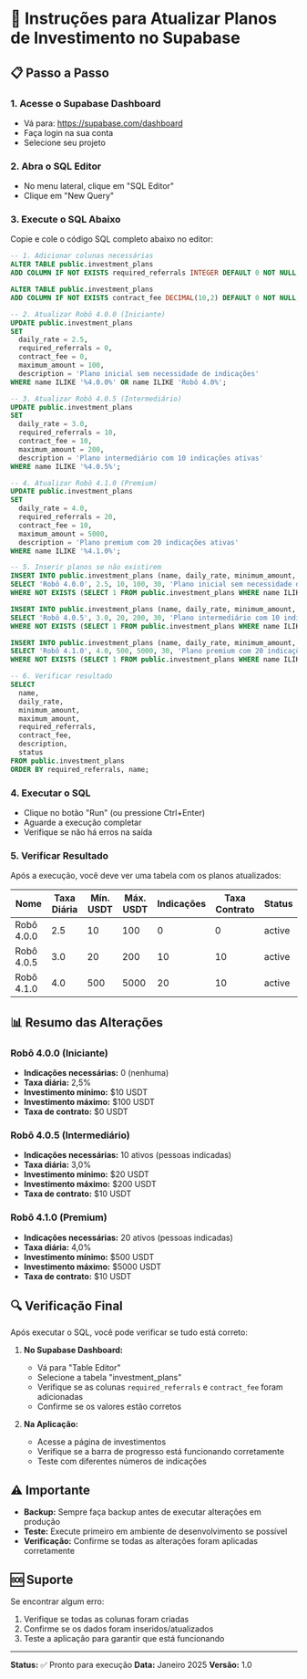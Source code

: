 # 🚀 Instruções para Atualizar Planos de Investimento no Supabase

## 📋 Passo a Passo

### 1. Acesse o Supabase Dashboard
- Vá para: https://supabase.com/dashboard
- Faça login na sua conta
- Selecione seu projeto

### 2. Abra o SQL Editor
- No menu lateral, clique em "SQL Editor"
- Clique em "New Query"

### 3. Execute o SQL Abaixo

Copie e cole o código SQL completo abaixo no editor:

```sql
-- 1. Adicionar colunas necessárias
ALTER TABLE public.investment_plans 
ADD COLUMN IF NOT EXISTS required_referrals INTEGER DEFAULT 0 NOT NULL;

ALTER TABLE public.investment_plans 
ADD COLUMN IF NOT EXISTS contract_fee DECIMAL(10,2) DEFAULT 0 NOT NULL;

-- 2. Atualizar Robô 4.0.0 (Iniciante)
UPDATE public.investment_plans 
SET 
  daily_rate = 2.5,
  required_referrals = 0,
  contract_fee = 0,
  maximum_amount = 100,
  description = 'Plano inicial sem necessidade de indicações'
WHERE name ILIKE '%4.0.0%' OR name ILIKE 'Robô 4.0%';

-- 3. Atualizar Robô 4.0.5 (Intermediário)
UPDATE public.investment_plans 
SET 
  daily_rate = 3.0,
  required_referrals = 10,
  contract_fee = 10,
  maximum_amount = 200,
  description = 'Plano intermediário com 10 indicações ativas'
WHERE name ILIKE '%4.0.5%';

-- 4. Atualizar Robô 4.1.0 (Premium)
UPDATE public.investment_plans 
SET 
  daily_rate = 4.0,
  required_referrals = 20,
  contract_fee = 10,
  maximum_amount = 5000,
  description = 'Plano premium com 20 indicações ativas'
WHERE name ILIKE '%4.1.0%';

-- 5. Inserir planos se não existirem
INSERT INTO public.investment_plans (name, daily_rate, minimum_amount, maximum_amount, duration, description, status, required_referrals, contract_fee)
SELECT 'Robô 4.0.0', 2.5, 10, 100, 30, 'Plano inicial sem necessidade de indicações', 'active', 0, 0
WHERE NOT EXISTS (SELECT 1 FROM public.investment_plans WHERE name ILIKE '%4.0.0%');

INSERT INTO public.investment_plans (name, daily_rate, minimum_amount, maximum_amount, duration, description, status, required_referrals, contract_fee)
SELECT 'Robô 4.0.5', 3.0, 20, 200, 30, 'Plano intermediário com 10 indicações ativas', 'active', 10, 10
WHERE NOT EXISTS (SELECT 1 FROM public.investment_plans WHERE name ILIKE '%4.0.5%');

INSERT INTO public.investment_plans (name, daily_rate, minimum_amount, maximum_amount, duration, description, status, required_referrals, contract_fee)
SELECT 'Robô 4.1.0', 4.0, 500, 5000, 30, 'Plano premium com 20 indicações ativas', 'active', 20, 10
WHERE NOT EXISTS (SELECT 1 FROM public.investment_plans WHERE name ILIKE '%4.1.0%');

-- 6. Verificar resultado
SELECT 
  name,
  daily_rate,
  minimum_amount,
  maximum_amount,
  required_referrals,
  contract_fee,
  description,
  status
FROM public.investment_plans 
ORDER BY required_referrals, name;
```

### 4. Executar o SQL
- Clique no botão "Run" (ou pressione Ctrl+Enter)
- Aguarde a execução completar
- Verifique se não há erros na saída

### 5. Verificar Resultado
Após a execução, você deve ver uma tabela com os planos atualizados:

| Nome | Taxa Diária | Mín. USDT | Máx. USDT | Indicações | Taxa Contrato | Status |
|------|-------------|-----------|-----------|------------|---------------|---------|
| Robô 4.0.0 | 2.5 | 10 | 100 | 0 | 0 | active |
| Robô 4.0.5 | 3.0 | 20 | 200 | 10 | 10 | active |
| Robô 4.1.0 | 4.0 | 500 | 5000 | 20 | 10 | active |

## 📊 Resumo das Alterações

### Robô 4.0.0 (Iniciante)
- **Indicações necessárias:** 0 (nenhuma)
- **Taxa diária:** 2,5%
- **Investimento mínimo:** $10 USDT
- **Investimento máximo:** $100 USDT
- **Taxa de contrato:** $0 USDT

### Robô 4.0.5 (Intermediário)
- **Indicações necessárias:** 10 ativos (pessoas indicadas)
- **Taxa diária:** 3,0%
- **Investimento mínimo:** $20 USDT
- **Investimento máximo:** $200 USDT
- **Taxa de contrato:** $10 USDT

### Robô 4.1.0 (Premium)
- **Indicações necessárias:** 20 ativos (pessoas indicadas)
- **Taxa diária:** 4,0%
- **Investimento mínimo:** $500 USDT
- **Investimento máximo:** $5000 USDT
- **Taxa de contrato:** $10 USDT

## 🔍 Verificação Final

Após executar o SQL, você pode verificar se tudo está correto:

1. **No Supabase Dashboard:**
   - Vá para "Table Editor"
   - Selecione a tabela "investment_plans"
   - Verifique se as colunas `required_referrals` e `contract_fee` foram adicionadas
   - Confirme se os valores estão corretos

2. **Na Aplicação:**
   - Acesse a página de investimentos
   - Verifique se a barra de progresso está funcionando corretamente
   - Teste com diferentes números de indicações

## ⚠️ Importante

- **Backup:** Sempre faça backup antes de executar alterações em produção
- **Teste:** Execute primeiro em ambiente de desenvolvimento se possível
- **Verificação:** Confirme se todas as alterações foram aplicadas corretamente

## 🆘 Suporte

Se encontrar algum erro:
1. Verifique se todas as colunas foram criadas
2. Confirme se os dados foram inseridos/atualizados
3. Teste a aplicação para garantir que está funcionando

---

**Status:** ✅ Pronto para execução
**Data:** Janeiro 2025
**Versão:** 1.0